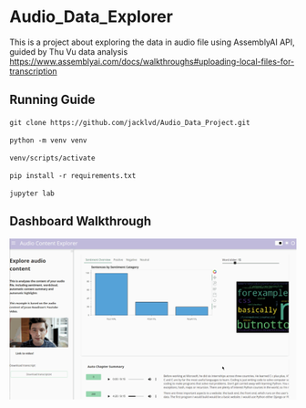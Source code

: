 # Audio_Data_Explorer

This is a project about exploring the data in audio file using AssemblyAI API, guided by Thu Vu data analysis
https://www.assemblyai.com/docs/walkthroughs#uploading-local-files-for-transcription

## Running Guide

`git clone https://github.com/jacklvd/Audio_Data_Project.git`

`python -m venv venv`

`venv/scripts/activate`

`pip install -r requirements.txt`

`jupyter lab`

## Dashboard Walkthrough

<img src='walkthrough.gif' title='Video Walkthrough' width='' alt='Video Walkthrough' />

